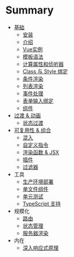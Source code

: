 # Summary

* [基础](README.md)
  * [安装](installation.md)
  * [介绍](index.md)
  * [Vue实例](instance.md)
  * [模板语法](syntax.md)
  * [计算属性和侦听器](computed.md)
  * [Class 与 Style 绑定](class-and-style.md)
  * [条件渲染](conditional.md)
  * [列表渲染](list.md)
  * [事件处理](events.md)
  * [表单输入绑定](forms.md)
  * [组件](components.md)
* [过渡 & 动画](guo-du-and-dong-hua.md)
  * [状态过渡](transitioning-state.md)
* [可复用性 & 组合](ke-fu-yong-xing-and-zu-he.md)
  * [混入](mixins.md)
  * [自定义指令](custom-directive.md)
  * [渲染函数 & JSX](render-function.md)
  * [插件](plugins.md)
  * [过滤器](filters.md)
* 工具
  * [生产环境部署](deployment.md)
  * [单文件组件](single-file-components.md)
  * [单元测试](unit-testing.md)
  * [TypeScript 支持](typescript.md)
* 规模化
  * [路由](routing.md)
  * [状态管理](state-management.md)
  * [服务器渲染](ssr.md)
* 内在
  * [深入响应式原理](reactivity.md)

